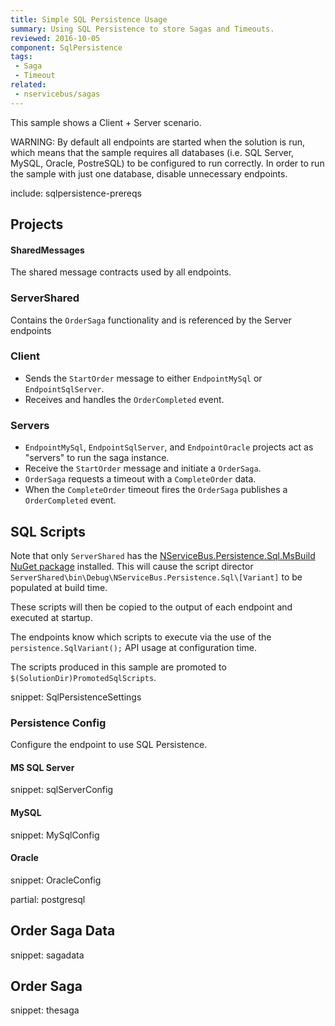 ```yaml
---
title: Simple SQL Persistence Usage
summary: Using SQL Persistence to store Sagas and Timeouts.
reviewed: 2016-10-05
component: SqlPersistence
tags:
 - Saga
 - Timeout
related:
 - nservicebus/sagas
---
```


This sample shows a Client + Server scenario.

WARNING: By default all endpoints are started when the solution is run, which means that the sample requires all databases (i.e. SQL Server, MySQL, Oracle, PostreSQL) to be configured to run correctly. In order to run the sample with just one database, disable unnecessary endpoints.

include: sqlpersistence-prereqs


## Projects


#### SharedMessages

The shared message contracts used by all endpoints.


### ServerShared

Contains the `OrderSaga` functionality and is referenced by the Server endpoints


### Client

 * Sends the `StartOrder` message to either `EndpointMySql` or `EndpointSqlServer`.
 * Receives and handles the `OrderCompleted` event.


### Servers
 
 * `EndpointMySql`, `EndpointSqlServer`, and `EndpointOracle` projects act as "servers" to run the saga instance.
 * Receive the `StartOrder` message and initiate a `OrderSaga`.
 * `OrderSaga` requests a timeout with a `CompleteOrder` data.
 * When the `CompleteOrder` timeout fires the `OrderSaga` publishes a `OrderCompleted` event.


## SQL Scripts

Note that only `ServerShared` has the [NServiceBus.Persistence.Sql.MsBuild NuGet package](https://www.nuget.org/packages/NServiceBus.Persistence.Sql.MsBuild) installed. This will cause the script director `ServerShared\bin\Debug\NServiceBus.Persistence.Sql\[Variant]` to be populated at build time.

These scripts will then be copied to the output of each endpoint and executed at startup.

The endpoints know which scripts to execute via the use of the `persistence.SqlVariant();` API usage at configuration time.


The scripts produced in this sample are promoted to `$(SolutionDir)PromotedSqlScripts`.

snippet: SqlPersistenceSettings


### Persistence Config

Configure the endpoint to use SQL Persistence.


#### MS SQL Server

snippet: sqlServerConfig


#### MySQL

snippet: MySqlConfig


#### Oracle

snippet: OracleConfig


partial: postgresql


## Order Saga Data

snippet: sagadata


## Order Saga

snippet: thesaga


